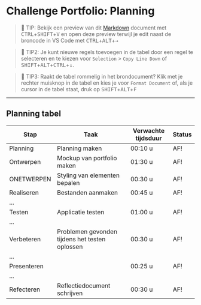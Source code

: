 # Challenge Portfolio: Planning

> :rocket: TIP: Bekijk een preview van dit [Markdown](https://guides.github.com/features/mastering-markdown/) document met <kbd>CTRL</kbd>+<kbd>SHIFT</kbd>+<kbd>V</kbd> en open deze preview terwijl je edit naast de broncode in VS Code met <kbd>CTRL</kbd>+<kbd>ALT</kbd>+<kbd>→</kbd>

> :rocket: TIP2: Je kunt nieuwe regels toevoegen in de tabel door een regel te selecteren en te kiezen voor `Selection` > `Copy Line Down` of <kbd>SHIFT</kbd>+<kbd>ALT</kbd>+<kbd>CTRL</kbd>+<kbd>↓</kbd>. 

> :rocket: TIP3: Raakt de tabel rommelig in het brondocument? Klik met je rechter muisknop in de tabel en kies je voor `Format Document` of, als je cursor in de tabel staat, druk op <kbd>SHIFT</kbd>+<kbd>ALT</kbd>+<kbd>F</kbd>

----

## Planning tabel

| Stap        | Taak                                           | Verwachte tijdsduur | Status |
| ----------- | ---------------------------------------------- | ------------------- | ------ |
| Planning    | Planning maken                                 | 00:10 u             | AF!  |
| Ontwerpen   | Mockup van portfolio maken                     | 01:30 u             | AF!  |
| ONETWERPEN        | Styling van elementen bepalen            | 00:30 u             | AF!       |
| Realiseren  | Bestanden aanmaken                             | 00:45 u             | AF!       |
| ...         |                                                |                     |        |
| Testen      | Applicatie testen                              | 01:00 u             |  AF!      |
| ...         |                                                |                     |        |
| Verbeteren  | Problemen gevonden tijdens het testen oplossen | 00:30 u             |  AF!      |
| ...         |                                                |                     |        |
| Presenteren |                                                | 00:25 u             |  AF!      |
| ...         |                                                |                     |        |
| Refecteren  | Reflectiedocument schrijven                    | 00:30 u             |   AF!     |
